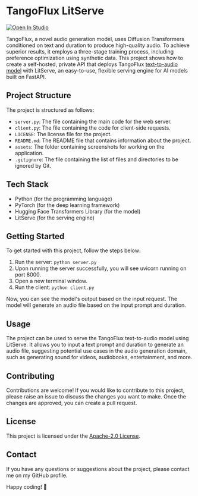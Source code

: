 # TangoFlux LitServe

[![Open In Studio](https://pl-bolts-doc-images.s3.us-east-2.amazonaws.com/app-2/studio-badge.svg)](https://lightning.ai/sitammeur/studios/deploy-tangoflux-audio-generation-model)

TangoFlux, a novel audio generation model, uses Diffusion Transformers conditioned on text and duration to produce high-quality audio. To achieve superior results, it employs a three-stage training process, including preference optimization using synthetic data. This project shows how to create a self-hosted, private API that deploys TangoFlux [text-to-audio model](https://huggingface.co/declare-lab/TangoFlux) with LitServe, an easy-to-use, flexible serving engine for AI models built on FastAPI.

## Project Structure

The project is structured as follows:

- `server.py`: The file containing the main code for the web server.
- `client.py`: The file containing the code for client-side requests.
- `LICENSE`: The license file for the project.
- `README.md`: The README file that contains information about the project.
- `assets`: The folder containing screenshots for working on the application.
- `.gitignore`: The file containing the list of files and directories to be ignored by Git.

## Tech Stack

- Python (for the programming language)
- PyTorch (for the deep learning framework)
- Hugging Face Transformers Library (for the model)
- LitServe (for the serving engine)

## Getting Started

To get started with this project, follow the steps below:

1. Run the server: `python server.py`
2. Upon running the server successfully, you will see uvicorn running on port 8000.
3. Open a new terminal window.
4. Run the client: `python client.py`

Now, you can see the model's output based on the input request. The model will generate an audio file based on the input prompt and duration.

## Usage

The project can be used to serve the TangoFlux text-to-audio model using LitServe. It allows you to input a text prompt and duration to generate an audio file, suggesting potential use cases in the audio generation domain, such as generating sound for videos, audiobooks, entertainment, and more.

## Contributing

Contributions are welcome! If you would like to contribute to this project, please raise an issue to discuss the changes you want to make. Once the changes are approved, you can create a pull request.

## License

This project is licensed under the [Apache-2.0 License](LICENSE).

## Contact

If you have any questions or suggestions about the project, please contact me on my GitHub profile.

Happy coding! 🚀
